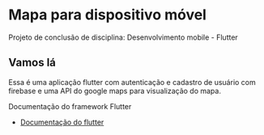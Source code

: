 # Mapa para dispositivo móvel

Projeto de conclusão de disciplina: Desenvolvimento mobile - Flutter

## Vamos lá

Essa é uma aplicação flutter com autenticação e cadastro de usuário com firebase e uma API do google maps 
para visualização do mapa.

Documentação do framework Flutter

- [Documentação do flutter](https://docs.flutter.dev/get-started/codelab)
